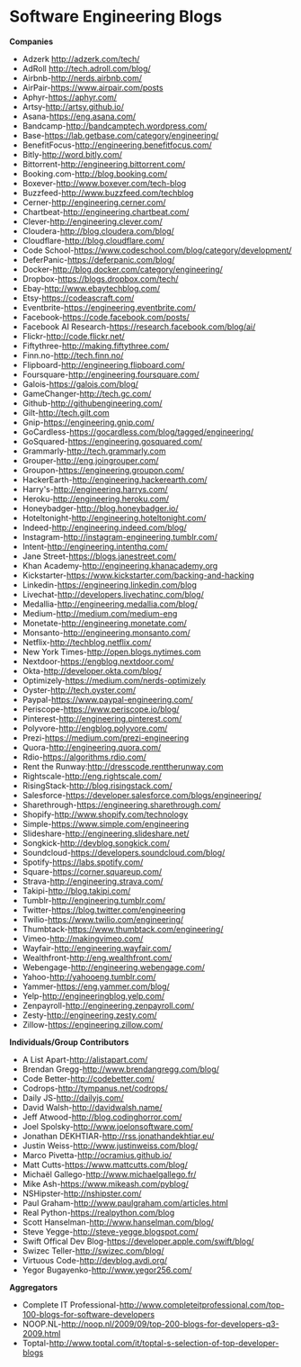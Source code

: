 # Software Engineering Blogs
**Companies**
* Adzerk http://adzerk.com/tech/
* AdRoll http://tech.adroll.com/blog/
* Airbnb-http://nerds.airbnb.com/
* AirPair-https://www.airpair.com/posts
* Aphyr-https://aphyr.com/
* Artsy-http://artsy.github.io/
* Asana-https://eng.asana.com/
* Bandcamp-http://bandcamptech.wordpress.com/
* Base-https://lab.getbase.com/category/engineering/
* BenefitFocus-http://engineering.benefitfocus.com/
* Bitly-http://word.bitly.com/
* Bittorrent-http://engineering.bittorrent.com/
* Booking.com-http://blog.booking.com/
* Boxever-http://www.boxever.com/tech-blog
* Buzzfeed-http://www.buzzfeed.com/techblog
* Cerner-http://engineering.cerner.com/
* Chartbeat-http://engineering.chartbeat.com/
* Clever-http://engineering.clever.com/
* Cloudera-http://blog.cloudera.com/blog/
* Cloudflare-http://blog.cloudflare.com/
* Code School-https://www.codeschool.com/blog/category/development/
* DeferPanic-https://deferpanic.com/blog/
* Docker-http://blog.docker.com/category/engineering/
* Dropbox-https://blogs.dropbox.com/tech/
* Ebay-http://www.ebaytechblog.com/
* Etsy-https://codeascraft.com/
* Eventbrite-https://engineering.eventbrite.com/
* Facebook-https://code.facebook.com/posts/
* Facebook AI Research-https://research.facebook.com/blog/ai/
* Flickr-http://code.flickr.net/
* Fiftythree-http://making.fiftythree.com/
* Finn.no-http://tech.finn.no/
* Flipboard-http://engineering.flipboard.com/
* Foursquare-http://engineering.foursquare.com/
* Galois-https://galois.com/blog/
* GameChanger-http://tech.gc.com/
* Github-http://githubengineering.com/
* Gilt-http://tech.gilt.com
* Gnip-https://engineering.gnip.com/
* GoCardless-https://gocardless.com/blog/tagged/engineering/
* GoSquared-https://engineering.gosquared.com/
* Grammarly-http://tech.grammarly.com
* Grouper-http://eng.joingrouper.com/
* Groupon-https://engineering.groupon.com/
* HackerEarth-http://engineering.hackerearth.com/
* Harry's-http://engineering.harrys.com/
* Heroku-http://engineering.heroku.com/
* Honeybadger-http://blog.honeybadger.io/
* Hoteltonight-http://engineering.hoteltonight.com/
* Indeed-http://engineering.indeed.com/blog/
* Instagram-http://instagram-engineering.tumblr.com/
* Intent-http://engineering.intenthq.com/
* Jane Street-https://blogs.janestreet.com/
* Khan Academy-http://engineering.khanacademy.org
* Kickstarter-https://www.kickstarter.com/backing-and-hacking
* Linkedin-https://engineering.linkedin.com/blog
* Livechat-http://developers.livechatinc.com/blog/
* Medallia-http://engineering.medallia.com/blog/
* Medium-http://medium.com/medium-eng
* Monetate-http://engineering.monetate.com/
* Monsanto-http://engineering.monsanto.com/
* Netflix-http://techblog.netflix.com/
* New York Times-http://open.blogs.nytimes.com
* Nextdoor-https://engblog.nextdoor.com/
* Okta-http://developer.okta.com/blog/
* Optimizely-https://medium.com/nerds-optimizely
* Oyster-http://tech.oyster.com/
* Paypal-https://www.paypal-engineering.com/
* Periscope-https://www.periscope.io/blog/
* Pinterest-http://engineering.pinterest.com/
* Polyvore-http://engblog.polyvore.com/
* Prezi-https://medium.com/prezi-engineering
* Quora-http://engineering.quora.com/
* Rdio-https://algorithms.rdio.com/
* Rent the Runway:http://dresscode.renttherunway.com
* Rightscale-http://eng.rightscale.com/
* RisingStack-http://blog.risingstack.com/
* Salesforce-https://developer.salesforce.com/blogs/engineering/
* Sharethrough-https://engineering.sharethrough.com/
* Shopify-http://www.shopify.com/technology
* Simple-https://www.simple.com/engineering
* Slideshare-http://engineering.slideshare.net/
* Songkick-http://devblog.songkick.com/
* Soundcloud-https://developers.soundcloud.com/blog/
* Spotify-https://labs.spotify.com/
* Square-https://corner.squareup.com/
* Strava-http://engineering.strava.com/
* Takipi-http://blog.takipi.com/
* Tumblr-http://engineering.tumblr.com/
* Twitter-https://blog.twitter.com/engineering
* Twilio-https://www.twilio.com/engineering/
* Thumbtack-https://www.thumbtack.com/engineering/
* Vimeo-http://makingvimeo.com/
* Wayfair-http://engineering.wayfair.com/
* Wealthfront-http://eng.wealthfront.com/
* Webengage-http://engineering.webengage.com/
* Yahoo-http://yahooeng.tumblr.com/
* Yammer-https://eng.yammer.com/blog/
* Yelp-http://engineeringblog.yelp.com/
* Zenpayroll-http://engineering.zenpayroll.com/
* Zesty-http://engineering.zesty.com/
* Zillow-https://engineering.zillow.com/

**Individuals/Group Contributors**
* A List Apart-http://alistapart.com/
* Brendan Gregg-http://www.brendangregg.com/blog/
* Code Better-http://codebetter.com/
* Codrops-http://tympanus.net/codrops/
* Daily JS-http://dailyjs.com/
* David Walsh-http://davidwalsh.name/
* Jeff Atwood-http://blog.codinghorror.com/
* Joel Spolsky-http://www.joelonsoftware.com/
* Jonathan DEKHTIAR-http://rss.jonathandekhtiar.eu/
* Justin Weiss-http://www.justinweiss.com/blog/
* Marco Pivetta-http://ocramius.github.io/
* Matt Cutts-https://www.mattcutts.com/blog/
* Michaël Gallego-http://www.michaelgallego.fr/
* Mike Ash-https://www.mikeash.com/pyblog/
* NSHipster-http://nshipster.com/
* Paul Graham-http://www.paulgraham.com/articles.html
* Real Python-https://realpython.com/blog
* Scott Hanselman-http://www.hanselman.com/blog/
* Steve Yegge-http://steve-yegge.blogspot.com/
* Swift Offical Dev Blog-https://developer.apple.com/swift/blog/
* Swizec Teller-http://swizec.com/blog/
* Virtuous Code-http://devblog.avdi.org/
* Yegor Bugayenko-http://www.yegor256.com/

**Aggregators**
* Complete IT Professional-http://www.completeitprofessional.com/top-100-blogs-for-software-developers
* NOOP.NL-http://noop.nl/2009/09/top-200-blogs-for-developers-q3-2009.html
* Toptal-http://www.toptal.com/it/toptal-s-selection-of-top-developer-blogs
